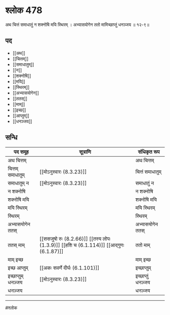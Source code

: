 # श्लोक 478

अथ चित्तं समाधातुं न शक्नोषि मयि स्थिरम् ।
अभ्यासयोगेन ततो मामिच्छाप्तुं धनञ्जय ॥ १२-९॥


## पद 

- [[अथ]]
- [[चित्तम्]]
- [[समाधातुम्]]
- [[न]]
- [[शक्नोषि]]
- [[मयि]]
- [[स्थिरम्]]
- [[अभ्यासयोगेन]]
- [[ततस्]]
- [[माम्]]
- [[इच्छ]]
- [[आप्तुम्]]
- [[धनञ्जय]]

## सन्धि

| पद समूह | सूत्राणि | संधिकृत रूप |
| ----- | ----- | ----- |
| अथ चित्तम् |  | अथ चित्तम् |
| चित्तम् समाधातुम् |  [[मोऽनुस्वारः (8.3.23)]] | चित्तं समाधातुम् |
| समाधातुम् न |  [[मोऽनुस्वारः (8.3.23)]] | समाधातुं न |
| न शक्नोषि |  | न शक्नोषि |
| शक्नोषि मयि |  | शक्नोषि मयि |
| मयि स्थिरम् |  | मयि स्थिरम् |
| स्थिरम् |  | स्थिरम् |
| अभ्यासयोगेन ततस् |  | अभ्यासयोगेन ततस् |
| ततस् माम् |  [[ससजुषो रुः (8.2.66)]] [[तस्य लोपः (1.3.9)]] [[हशि च (6.1.114)]] [[आद्गुणः (6.1.87)]] | ततो माम् |
| माम् इच्छ |  | माम् इच्छ |
| इच्छ आप्तुम् |  [[अकः सवर्णे दीर्घः (6.1.101)]] | इच्छाप्तुम् |
| इच्छाप्तुम् धनञ्जय |  [[मोऽनुस्वारः (8.3.23)]] | इच्छाप्तुं धनञ्जय |
| धनञ्जय |  | धनञ्जय |


---

#श्लोक